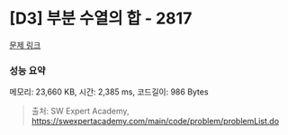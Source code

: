 # [D3] 부분 수열의 합 - 2817 

[문제 링크](https://swexpertacademy.com/main/code/problem/problemDetail.do?contestProbId=AV7IzvG6EksDFAXB) 

### 성능 요약

메모리: 23,660 KB, 시간: 2,385 ms, 코드길이: 986 Bytes



> 출처: SW Expert Academy, https://swexpertacademy.com/main/code/problem/problemList.do
